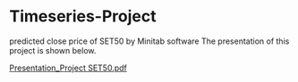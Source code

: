 # Timeseries-Project
predicted close price of SET50 by Minitab software
The presentation of this project is shown below.


[Presentation_Project SET50.pdf](https://github.com/JKpolrob/Timeseries-Project/files/10047619/Presentation_Project.SET50.pdf)
